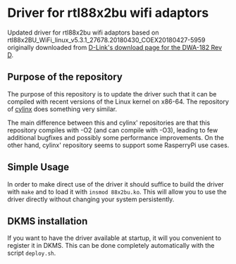 # Driver for rtl88x2bu wifi adaptors

Updated driver for rtl88x2bu wifi adaptors based on
rtl88x2BU_WiFi_linux_v5.3.1_27678.20180430_COEX20180427-5959 originally
downloaded from [D-Link's download page for the DWA-182 Rev
D](https://support.dlink.com/ProductInfo.aspx?m=DWA-182).


## Purpose of the repository

The purpose of this repository is to update the driver such that it can be
compiled with recent versions of the Linux kernel on x86-64. The repository
of [cylinx](https://github.com/cilynx/rtl88x2BU_WiFi_linux_v5.3.1_27678.20180430_COEX20180427-5959)
does something very similar.

The main difference between this and cylinx' repositories are that this
repository compiles with -O2 (and can compile with -O3), leading to few
additional bugfixes and possibly some performance improvements. On the other
hand, cylinx' repository seems to support some RasperryPi use cases.

## Simple Usage

In order to make direct use of the driver it should suffice to build the driver
with `make` and to load it with `insmod 88x2bu.ko`. This will allow you
to use the driver directly without changing your system persistently.

## DKMS installation

If you want to have the driver available at startup, it will you convenient to
register it in DKMS. This can be done completely automatically with the script
`deploy.sh`.
